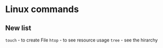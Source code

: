 # Linux commands

## New list

`touch` - to create File
`htop`  - to see resource usage
`tree`  - see the hirarchy

